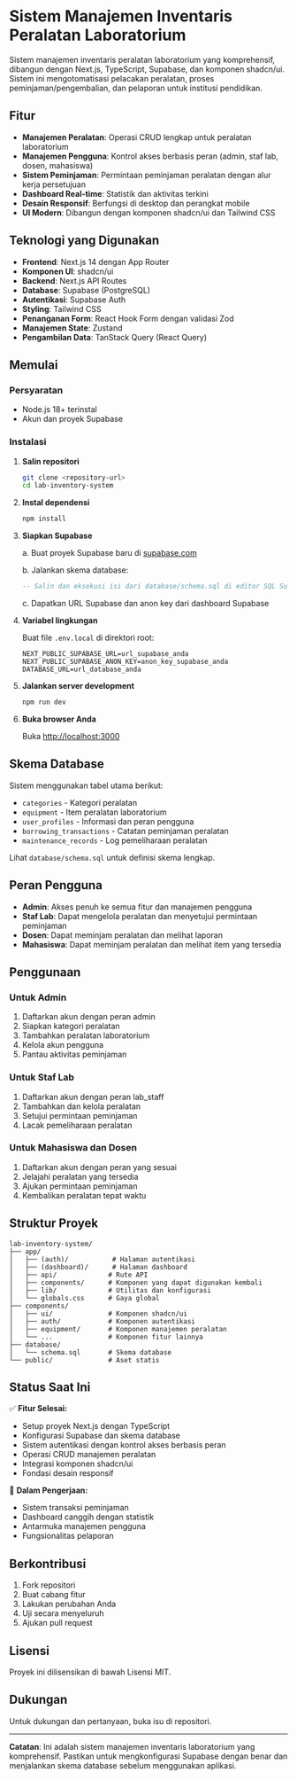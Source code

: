 # Sistem Manajemen Inventaris Peralatan Laboratorium

Sistem manajemen inventaris peralatan laboratorium yang komprehensif, dibangun dengan Next.js, TypeScript, Supabase, dan komponen shadcn/ui. Sistem ini mengotomatisasi pelacakan peralatan, proses peminjaman/pengembalian, dan pelaporan untuk institusi pendidikan.

## Fitur

- **Manajemen Peralatan**: Operasi CRUD lengkap untuk peralatan laboratorium
- **Manajemen Pengguna**: Kontrol akses berbasis peran (admin, staf lab, dosen, mahasiswa)
- **Sistem Peminjaman**: Permintaan peminjaman peralatan dengan alur kerja persetujuan
- **Dashboard Real-time**: Statistik dan aktivitas terkini
- **Desain Responsif**: Berfungsi di desktop dan perangkat mobile
- **UI Modern**: Dibangun dengan komponen shadcn/ui dan Tailwind CSS

## Teknologi yang Digunakan

- **Frontend**: Next.js 14 dengan App Router
- **Komponen UI**: shadcn/ui
- **Backend**: Next.js API Routes
- **Database**: Supabase (PostgreSQL)
- **Autentikasi**: Supabase Auth
- **Styling**: Tailwind CSS
- **Penanganan Form**: React Hook Form dengan validasi Zod
- **Manajemen State**: Zustand
- **Pengambilan Data**: TanStack Query (React Query)

## Memulai

### Persyaratan

- Node.js 18+ terinstal
- Akun dan proyek Supabase

### Instalasi

1. **Salin repositori**
   ```bash
   git clone <repository-url>
   cd lab-inventory-system
   ```

2. **Instal dependensi**
   ```bash
   npm install
   ```

3. **Siapkan Supabase**

   a. Buat proyek Supabase baru di [supabase.com](https://supabase.com)

   b. Jalankan skema database:
   ```sql
   -- Salin dan eksekusi isi dari database/schema.sql di editor SQL Supabase Anda
   ```

   c. Dapatkan URL Supabase dan anon key dari dashboard Supabase

4. **Variabel lingkungan**

   Buat file `.env.local` di direktori root:
   ```env
   NEXT_PUBLIC_SUPABASE_URL=url_supabase_anda
   NEXT_PUBLIC_SUPABASE_ANON_KEY=anon_key_supabase_anda
   DATABASE_URL=url_database_anda
   ```

5. **Jalankan server development**
   ```bash
   npm run dev
   ```

6. **Buka browser Anda**

   Buka [http://localhost:3000](http://localhost:3000)

## Skema Database

Sistem menggunakan tabel utama berikut:

- `categories` - Kategori peralatan
- `equipment` - Item peralatan laboratorium
- `user_profiles` - Informasi dan peran pengguna
- `borrowing_transactions` - Catatan peminjaman peralatan
- `maintenance_records` - Log pemeliharaan peralatan

Lihat `database/schema.sql` untuk definisi skema lengkap.

## Peran Pengguna

- **Admin**: Akses penuh ke semua fitur dan manajemen pengguna
- **Staf Lab**: Dapat mengelola peralatan dan menyetujui permintaan peminjaman
- **Dosen**: Dapat meminjam peralatan dan melihat laporan
- **Mahasiswa**: Dapat meminjam peralatan dan melihat item yang tersedia

## Penggunaan

### Untuk Admin

1. Daftarkan akun dengan peran admin
2. Siapkan kategori peralatan
3. Tambahkan peralatan laboratorium
4. Kelola akun pengguna
5. Pantau aktivitas peminjaman

### Untuk Staf Lab

1. Daftarkan akun dengan peran lab_staff
2. Tambahkan dan kelola peralatan
3. Setujui permintaan peminjaman
4. Lacak pemeliharaan peralatan

### Untuk Mahasiswa dan Dosen

1. Daftarkan akun dengan peran yang sesuai
2. Jelajahi peralatan yang tersedia
3. Ajukan permintaan peminjaman
4. Kembalikan peralatan tepat waktu

## Struktur Proyek

```
lab-inventory-system/
├── app/
│   ├── (auth)/           # Halaman autentikasi
│   ├── (dashboard)/      # Halaman dashboard
│   ├── api/             # Rute API
│   ├── components/      # Komponen yang dapat digunakan kembali
│   ├── lib/             # Utilitas dan konfigurasi
│   └── globals.css      # Gaya global
├── components/
│   ├── ui/              # Komponen shadcn/ui
│   ├── auth/            # Komponen autentikasi
│   ├── equipment/       # Komponen manajemen peralatan
│   └── ...              # Komponen fitur lainnya
├── database/
│   └── schema.sql       # Skema database
└── public/              # Aset statis
```

## Status Saat Ini

✅ **Fitur Selesai:**
- Setup proyek Next.js dengan TypeScript
- Konfigurasi Supabase dan skema database
- Sistem autentikasi dengan kontrol akses berbasis peran
- Operasi CRUD manajemen peralatan
- Integrasi komponen shadcn/ui
- Fondasi desain responsif

🚧 **Dalam Pengerjaan:**
- Sistem transaksi peminjaman
- Dashboard canggih dengan statistik
- Antarmuka manajemen pengguna
- Fungsionalitas pelaporan

## Berkontribusi

1. Fork repositori
2. Buat cabang fitur
3. Lakukan perubahan Anda
4. Uji secara menyeluruh
5. Ajukan pull request

## Lisensi

Proyek ini dilisensikan di bawah Lisensi MIT.

## Dukungan

Untuk dukungan dan pertanyaan, buka isu di repositori.

---

**Catatan**: Ini adalah sistem manajemen inventaris laboratorium yang komprehensif. Pastikan untuk mengkonfigurasi Supabase dengan benar dan menjalankan skema database sebelum menggunakan aplikasi.
